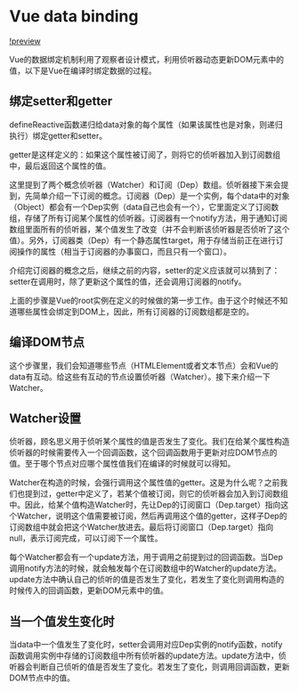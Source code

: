 # Vue data binding

[!preview](https://github.com/buchuitoudegou/Note/)

Vue的数据绑定机制利用了观察者设计模式，利用侦听器动态更新DOM元素中的值，以下是Vue在编译时绑定数据的过程。

## 绑定setter和getter
defineReactive函数递归给data对象的每个属性（如果该属性也是对象，则递归执行）绑定getter和setter。

getter是这样定义的：如果这个属性被订阅了，则将它的侦听器加入到订阅数组中，最后返回这个属性的值。

这里提到了两个概念侦听器（Watcher）和订阅（Dep）数组。侦听器接下来会提到，先简单介绍一下订阅的概念。订阅器（Dep）是一个实例，每个data中的对象（Object）都会有一个Dep实例（data自己也会有一个），它里面定义了订阅数组，存储了所有订阅某个属性的侦听器。订阅器有一个notify方法，用于通知订阅数组里面所有的侦听器，某个值发生了改变（并不会判断该侦听器是否侦听了这个值）。另外，订阅器类（Dep）有一个静态属性target，用于存储当前正在进行订阅操作的属性（相当于订阅器的办事窗口，而且只有一个窗口）。

介绍完订阅器的概念之后，继续之前的内容，setter的定义应该就可以猜到了：setter在调用时，除了更新这个属性的值，还会调用订阅器的notify。

上面的步骤是Vue的root实例在定义的时候做的第一步工作。由于这个时候还不知道哪些属性会绑定到DOM上，因此，所有订阅器的订阅数组都是空的。

## 编译DOM节点

这个步骤里，我们会知道哪些节点（HTMLElement或者文本节点）会和Vue的data有互动。给这些有互动的节点设置侦听器（Watcher）。接下来介绍一下Watcher。

## Watcher设置
侦听器，顾名思义用于侦听某个属性的值是否发生了变化。我们在给某个属性构造侦听器的时候需要传入一个回调函数，这个回调函数用于更新对应DOM节点的值。至于哪个节点对应哪个属性值我们在编译的时候就可以得知。

Watcher在构造的时候，会强行调用这个属性值的getter。这是为什么呢？之前我们也提到过，getter中定义了，若某个值被订阅，则它的侦听器会加入到订阅数组中。因此，给某个值构造Watcher时，先让Dep的订阅窗口（Dep.target）指向这个Watcher，说明这个值需要被订阅，然后再调用这个值的getter，这样子Dep的订阅数组中就会把这个Watcher放进去。最后将订阅窗口（Dep.target）指向null，表示订阅完成，可以订阅下一个属性。

每个Watcher都会有一个update方法，用于调用之前提到过的回调函数。当Dep调用notify方法的时候，就会触发每个在订阅数组中的Watcher的update方法。update方法中确认自己的侦听的值是否发生了变化，若发生了变化则调用构造的时候传入的回调函数，更新DOM元素中的值。

## 当一个值发生变化时
当data中一个值发生了变化时，setter会调用对应Dep实例的notify函数，notify函数调用实例中存储的订阅数组中所有侦听器的update方法。update方法中，侦听器会判断自己侦听的值是否发生了变化。若发生了变化，则调用回调函数，更新DOM节点中的值。